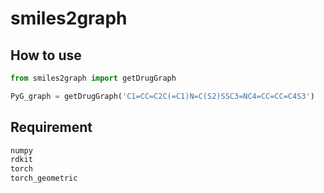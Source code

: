 # smiles2graph

## How to use

```python
from smiles2graph import getDrugGraph

PyG_graph = getDrugGraph('C1=CC=C2C(=C1)N=C(S2)SSC3=NC4=CC=CC=C4S3')
```

## Requirement

```sh
numpy
rdkit
torch
torch_geometric
```
